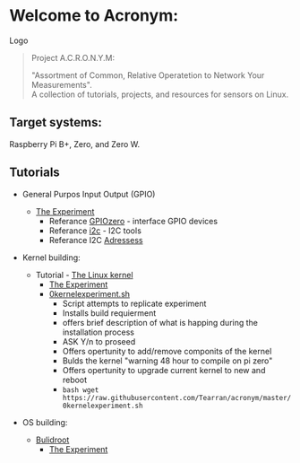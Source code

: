# Welcome to Acronym:

Logo 

> Project A.C.R.O.N.Y.M:
>
>  "Assortment of Common, Relative Operatetion to Network Your Measurements".  
>  A collection of tutorials, projects, and resources for sensors on Linux.
>   

## Target systems:

Raspberry Pi B+, Zero, and Zero W.

## Tutorials

-   General Purpos Input Output (GPIO)
    -   [The Experiment](https://github.com/Tearran/acronym/wiki/Experiment-gpiozero)
        -  Referance [GPIOzero](https://gpiozero.readthedocs.io/en/stable/recipes.html) -  interface GPIO devices  
        -  Referance [i2c](https://i2c.wiki.kernel.org/index.php/I2C_Tools) - I2C tools 
        -  Referance I2C [Adressess](https://github.com/Tearran/acronym/wiki/i2c)
-   Kernel building:
    -   Tutorial - [The Linux kernel](https://www.raspberrypi.com/documentation/computers/linux_kernel.html)
        -   [The Experiment](https://github.com/Tearran/acronym/wiki/Experiment-zero-kernel)
        -   [0kernelexperiment.sh](https://github.com/Tearran/acronym/blob/master/0kernelexperiment.sh) 
            -   Script attempts to replicate experiment
            -   Installs build requierment
            -   offers brief description of what is happing during the installation process
            -   ASK Y/n to proseed
            -   Offers opertunity to add/remove componits of the kernel
            -   Bulds the kernel "warning 48 hour to compile on pi zero"
            -   Offers opertunity to upgrade current kernel to new and reboot
            - ```bash wget https://raw.githubusercontent.com/Tearran/acronym/master/0kernelexperiment.sh``` 
            
       
-   OS building:
    -   [Bulidroot](https://buildroot.org/) 
        -   [The Experiment](https://github.com/Tearran/acronym/wiki/Buildroot-Experiment)
